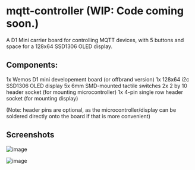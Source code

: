 # mqtt-controller (WIP: Code coming soon.)
A D1 Mini carrier board for controlling MQTT devices, with 5 buttons and space for a 128x64 SSD1306 OLED display. 

## Components:
1x Wemos D1 mini developement board (or offbrand version)
1x 128x64 i2c SSD1306 OLED display
5x 6mm SMD-mounted tactile switches
2x 2 by 10 header socket (for mounting microcontroller)
1x 4-pin single row header socket (for mounting display)

(Note: header pins are optional, as the microcontroller/display can be soldered directly onto the board if that is more convenient)

## Screenshots
![image](https://github.com/MightySpaceman/mqtt-controller/assets/83145315/fe2c551e-3913-494c-b9dd-3097f8a4feff)

![image](https://github.com/MightySpaceman/mqtt-controller/assets/83145315/78267b0d-21c5-47a6-967d-fef0846e6c90)





